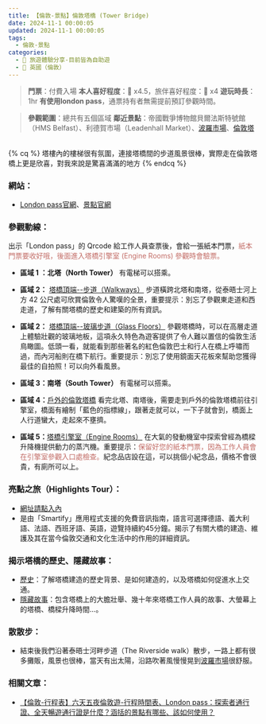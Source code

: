 ```yaml
---
title: 【倫敦-景點】倫敦塔橋 (Tower Bridge)
date: 2024-11-1 00:00:05
updated: 2024-11-1 00:00:05
tags:
  - 倫敦-景點
categories: 
  - 🌴 旅遊體驗分享-目前皆為自助遊
  - 🥥 英國（倫敦） 
---
```

>**門票**：付費入場
>**本人喜好程度**：🌝 x4.5，旅伴喜好程度：🌝 x4
>**遊玩時長**：1hr 
>**有使用london pass**，通票持有者無需提前預訂參觀時間。
<!-- more -->
>**參觀範圍**：總共有五個區域
>**鄰近景點**：帝國戰爭博物館貝爾法斯特號館（HMS Belfast）、利德賀市場（Leadenhall Market）、[波羅市場](https://taoudjiji.github.io/blog/london/L-trans%20and%20food/L-food/?highlight=%E6%B3%A2%E7%BE%85%E5%B8%82%E5%A0%B4)、[倫敦塔](https://taoudjiji.github.io/blog/london/L-spot/tower%20of%20london/?highlight=%E5%80%AB%E6%95%A6%E5%A1%94+%28tower+of+london%29) 

<br>
{% cq %} 塔樓內的樓梯很有氛圍，連接塔橋間的步道風景很棒，實際走在倫敦塔橋上更是欣喜，對我來說是驚喜滿滿的地方 {% endcq %}
<br>

### 網站：
 + [London pass官網](https://londonpass.com/en-us/london-attractions/london-tower-bridge-exhibition)、[景點官網]( https://www.towerbridge.org.uk/whats-inside) 

### 參觀動線：
出示「London pass」的 Qrcode 給工作人員查票後，會給一張紙本門票，<font color=#c36d67>紙本門票要收好哦，後面進入塔橋引擎室 (Engine Rooms) 參觀時會驗票。</font>

+ **區域 1 ：北塔（North Tower）**
有電梯可以搭乘。

+ **區域 2：** [塔橋頂端--步道（Walkways）](https://www.towerbridge.org.uk/your-visit/walkways)
步道橫跨北塔和南塔，從泰晤士河上方 42 公尺處可欣賞倫敦令人驚嘆的全景，重要提示：別忘了參觀東走道和西走道，了解有關塔橋的歷史和建築的所有資訊。

+ **區域 2：** [塔橋頂端--玻璃步道（Glass Floors）](https://www.towerbridge.org.uk/your-visit/glass-floor)
參觀塔橋時，可以在高層走道上體驗壯觀的玻璃地板，這項永久特色為遊客提供了令人難以置信的倫敦生活鳥瞰圖。低頭一看，就能看到那些著名的紅色倫敦巴士和行人在橋上呼嘯而過，而內河船則在橋下航行。重要提示：別忘了使用鏡面天花板來幫助您獲得最佳的自拍照！可以向外看風景。

+ **區域 3：南塔（South Tower）**
有電梯可以搭乘。

+ **區域 4：**[戶外的倫敦塔橋](https://www.towerbridge.org.uk/your-visit/blue-line-fame)
看完北塔、南塔後，需要走到戶外的倫敦塔橋前往引擎室，橋面有繪制「藍色的指標線」，跟著走就可以，一下子就會到，橋面上人行道蠻大，走起來不壅擠。

+ **區域 5：**[塔橋引擎室（Engine Rooms）](https://www.towerbridge.org.uk/your-visit/engine-rooms)
在大氣的發動機室中探索曾經為橋樑升降機提供動力的蒸汽機。重要提示：<font color=#c36d67>保留好您的紙本門票，因為工作人員會在引擎室參觀入口處檢查。</font>紀念品店設在這，可以挑個小紀念品，價格不會很貴，有廁所可以上。

### 亮點之旅（Highlights Tour）：
+ [網址請點入內](https://www.towerbridge.org.uk/your-visit/highlights-tour)
+ 是由「Smartify」應用程式支援的免費音訊指南，語言可選擇德語、義大利語、法語、西班牙語、英語，遊覽持續約45分鐘。揭示了有關大橋的建造、維護及其在當今倫敦交通和文化生活中的作用的詳細資訊。

### 揭示塔橋的歷史、隱藏故事：
+ [歷史](https://www.towerbridge.org.uk/discover/history)：了解塔橋建造的歷史背景、是如何建造的，以及塔橋如何促進水上交通。
+ [隱藏故事](https://www.towerbridge.org.uk/reveal-tower-bridges-hidden-stories)：包含塔橋上的大膽壯舉、幾十年來塔橋工作人員的故事、大螢幕上的塔橋、橋樑升降時間...。

### 散散步：
+ 結束後我們沿著泰晤士河畔步道（The Riverside walk）散步，一路上都有很多攤販，風景也很棒，當天有出太陽，沿路吹著風慢慢晃到[波羅市場](https://taoudjiji.github.io/blog/london/L-trans%20and%20food/L-food/?highlight=%E6%B3%A2%E7%BE%85%E5%B8%82%E5%A0%B4)很舒服。

### 相關文章：
+ [【倫敦-行程表】六天五夜倫敦遊-行程時間表、London pass：探索者通行證、全天暢遊通行證是什麼？涵括的景點有哪些、該如何使用？](https://taoudjiji.github.io/blog/london/L-spot/L-schedule%20/?highlight=%E5%80%AB%E6%95%A6+%E8%A1%8C%E7%A8%8B%E8%A1%A8)